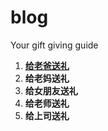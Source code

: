 # blog
Your gift giving guide
1. **[给老爸送礼](https://github.com/puppy241/blog/issues?q=is%3Aissue%20state%3Aopen%20label%3A%E8%80%81%E7%88%B8%E9%80%81%E7%A4%BC%E6%8C%87%E5%8D%97)**
2. **给老妈送礼**
3. **给女朋友送礼**
4. **给老师送礼**
5. **给上司送礼**
